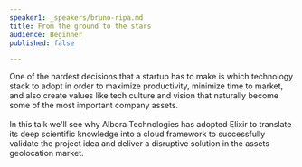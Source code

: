 ```yaml
---
speaker1: _speakers/bruno-ripa.md
title: From the ground to the stars
audience: Beginner
published: false

---
```

<p>One of the hardest decisions that a startup has to make is which technology stack to adopt in order to maximize productivity, minimize time to market, and also create values like tech culture and vision that naturally become some of the most important company assets. <br /><br />In this talk we'll see why Albora Technologies has adopted Elixir to translate its deep scientific knowledge into a cloud framework to successfully validate the project idea and deliver a disruptive solution in the assets geolocation market.</p>

